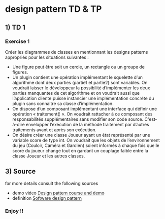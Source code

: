 # design pattern TD & TP
## 1) TD 1
### Exercise 1
Créer les diagrammes de classes en mentionnant les designs patterns appropriés pour les situations
suivantes :
- Une figure peut être soit un cercle, un rectangle ou un groupe de figures.
- Un plugin contient une opération implémentant le squelette d’un algorithme dont deux parties (partie1 et partie2) sont variables. On voudrait laisser le développeur la possibilité d’implémenter les deux parties manquantes de cet algorithme et on voudrait aussi que l’application cliente puisse instancier une implémentation concrète du plugin sans connaitre sa classe d’implémentation.
- On dispose d’un composant implémentant une interface qui définir une opération « traitement() ». On voudrait rattacher à ce composant des responsabilités supplémentaires sans modifier son code source. C'est-à-dire envelopper l’exécution de la méthode traitement par d’autres traitements avant et après son exécution.
- On désire créer une classe Joueur ayant un état représenté par une variable score de type int. On voudrait que les objets de l’environnement du jeu (Couloir, Caméra et Gardien) soient informés à chaque fois que le score du joueur change tout en gardant un couplage faible entre la classe Joueur et les autres classes.
  
## 3) Source
for more details consult the following sources
- demo video  [Design pattern course and demo ](https://youtu.be/paXdEHMKmh8)
- definition [Software design pattern](https://en.wikipedia.org/wiki/Software_design_pattern)
### Enjoy !!
